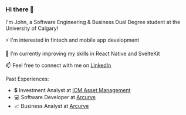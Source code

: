 ### Hi there 👋

I'm John, a Software Engineering & Business Dual Degree student at the University of Calgary!

⚡ I'm interested in fintech and mobile app development

🌱 I'm currently improving my skills in React Native and SvelteKit

📫 Feel free to connect with me on [LinkedIn](https://www.linkedin.com/in/johnmcmurtry)

Past Experiences:

- 💲 Investment Analyst at [ICM Asset Management](https://www.icmassetmanagement.com/)
- 💻 Software Developer at [Arcurve](https://www.arcurve.com/)
- 📈 Business Analyst at [Arcurve](https://www.arcurve.com/)
